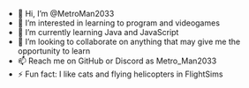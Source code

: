 - 👋 Hi, I’m @MetroMan2033
- 👀 I’m interested in learning to program and videogames    
- 🌱 I’m currently learning Java and JavaScript
- 💞️ I’m looking to collaborate on anything that may give me the opportunity to learn   
- 📫 Reach me on GitHub or Discord as Metro_Man2033  
- ⚡ Fun fact: I like cats and flying helicopters in FlightSims

<!---
MetroMan2033/MetroMan2033 is a ✨ special ✨ repository because its `README.md` (this file) appears on your GitHub profile.
You can click the Preview link to take a look at your changes.
--->
